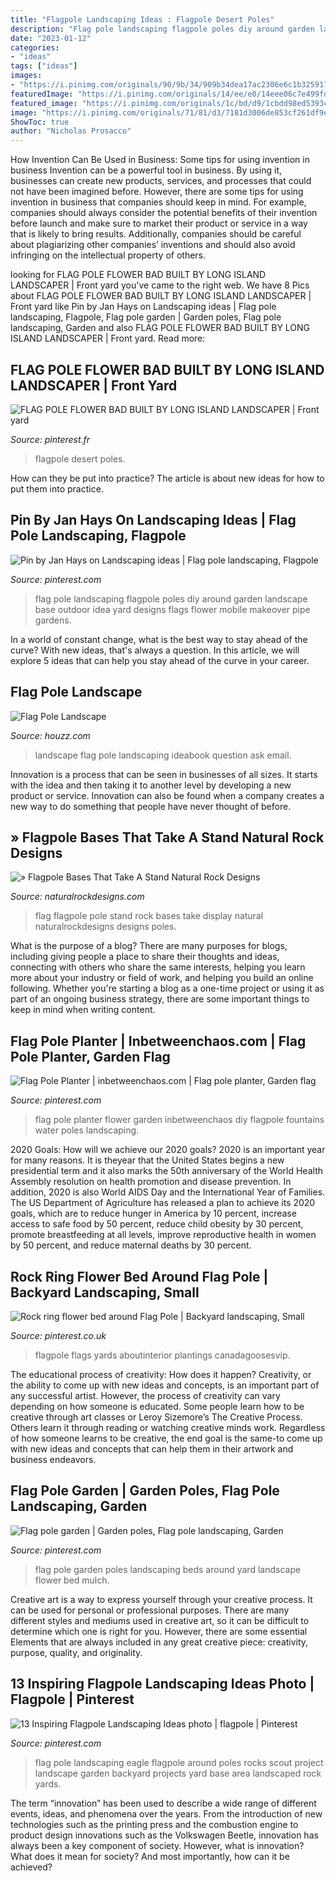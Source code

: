 ```yaml
---
title: "Flagpole Landscaping Ideas : Flagpole Desert Poles"
description: "Flag pole landscaping flagpole poles diy around garden landscape base outdoor idea yard designs flags flower mobile makeover pipe gardens"
date: "2023-01-12"
categories:
- "ideas"
tags: ["ideas"]
images:
- "https://i.pinimg.com/originals/90/9b/34/909b34dea17ac2306e6c1b32591794ad.jpg"
featuredImage: "https://i.pinimg.com/originals/14/ee/e0/14eee06c7e499fdb429286ca2d78e2ee.jpg"
featured_image: "https://i.pinimg.com/originals/1c/bd/d9/1cbdd98ed5393cad7bad89c5343bcb80.jpg"
image: "https://i.pinimg.com/originals/71/81/d3/7181d3006de853cf261df9e5b42dbcbb.jpg"
ShowToc: true
author: "Nicholas Prosacco"
---
```



How Invention Can Be Used in Business: Some tips for using invention in business
Invention can be a powerful tool in business. By using it, businesses can create new products, services, and processes that could not have been imagined before. However, there are some tips for using invention in business that companies should keep in mind. For example, companies should always consider the potential benefits of their invention before launch and make sure to market their product or service in a way that is likely to bring results. Additionally, companies should be careful about plagiarizing other companies’ inventions and should also avoid infringing on the intellectual property of others.

	

		
looking for FLAG POLE FLOWER BAD BUILT BY LONG ISLAND LANDSCAPER | Front yard you've came to the right web. We have 8 Pics about FLAG POLE FLOWER BAD BUILT BY LONG ISLAND LANDSCAPER | Front yard like Pin by Jan Hays on Landscaping ideas | Flag pole landscaping, Flagpole, Flag pole garden | Garden poles, Flag pole landscaping, Garden and also FLAG POLE FLOWER BAD BUILT BY LONG ISLAND LANDSCAPER | Front yard. Read more:
		
    
## FLAG POLE FLOWER BAD BUILT BY LONG ISLAND LANDSCAPER | Front Yard

<img loading=lazy src="https://i.pinimg.com/originals/14/ee/e0/14eee06c7e499fdb429286ca2d78e2ee.jpg" onerror="this.onerror=null;this.src='https://tse1.mm.bing.net/th?id=OIP.uuXjKtMSvVTvjpRygJMXHwAAAA&amp;pid=15.1';" alt="FLAG POLE FLOWER BAD BUILT BY LONG ISLAND LANDSCAPER | Front yard">

_Source: pinterest.fr_

>flagpole desert poles. 

	

How can they be put into practice?
The article is about new ideas for how to put them into practice.

    
## Pin By Jan Hays On Landscaping Ideas | Flag Pole Landscaping, Flagpole

<img loading=lazy src="https://i.pinimg.com/originals/1c/bd/d9/1cbdd98ed5393cad7bad89c5343bcb80.jpg" onerror="this.onerror=null;this.src='https://tse3.mm.bing.net/th?id=OIP.FffIXYydqK1CnrjA9cYcpgHaMR&amp;pid=15.1';" alt="Pin by Jan Hays on Landscaping ideas | Flag pole landscaping, Flagpole">

_Source: pinterest.com_

>flag pole landscaping flagpole poles diy around garden landscape base outdoor idea yard designs flags flower mobile makeover pipe gardens. 

	

In a world of constant change, what is the best way to stay ahead of the curve? With new ideas, that's always a question. In this article, we will explore 5 ideas that can help you stay ahead of the curve in your career.

    
## Flag Pole Landscape

<img loading=lazy src="https://st.hzcdn.com/simgs/f701fc2a082cc79e_4-4987/home-design.jpg" onerror="this.onerror=null;this.src='https://tse3.mm.bing.net/th?id=OIP.JPaZ6fPCpW6Z3R8qHOEJWwHaJ4&amp;pid=15.1';" alt="Flag Pole Landscape">

_Source: houzz.com_

>landscape flag pole landscaping ideabook question ask email. 

	

Innovation is a process that can be seen in businesses of all sizes. It starts with the idea and then taking it to another level by developing a new product or service. Innovation can also be found when a company creates a new way to do something that people have never thought of before.

    
## » Flagpole Bases That Take A Stand Natural Rock Designs

<img loading=lazy src="https://www.naturalrockdesigns.com/wp-content/uploads/Flagpole_Bases_Take_Stand_25.jpg" onerror="this.onerror=null;this.src='https://tse2.mm.bing.net/th?id=OIP.mlRU72VtNOaMh0NZWGmKmgHaET&amp;pid=15.1';" alt="» Flagpole Bases That Take A Stand Natural Rock Designs">

_Source: naturalrockdesigns.com_

>flag flagpole pole stand rock bases take display natural naturalrockdesigns designs poles. 

	

What is the purpose of a blog?
There are many purposes for blogs, including giving people a place to share their thoughts and ideas, connecting with others who share the same interests, helping you learn more about your industry or field of work, and helping you build an online following. Whether you're starting a blog as a one-time project or using it as part of an ongoing business strategy, there are some important things to keep in mind when writing content.

    
## Flag Pole Planter | Inbetweenchaos.com | Flag Pole Planter, Garden Flag

<img loading=lazy src="https://i.pinimg.com/originals/90/9b/34/909b34dea17ac2306e6c1b32591794ad.jpg" onerror="this.onerror=null;this.src='https://tse3.mm.bing.net/th?id=OIP.q50XnELwyGFIw01CvPm6dQHaLJ&amp;pid=15.1';" alt="Flag Pole Planter | inbetweenchaos.com | Flag pole planter, Garden flag">

_Source: pinterest.com_

>flag pole planter flower garden inbetweenchaos diy flagpole fountains water poles landscaping. 

	

2020 Goals: How will we achieve our 2020 goals?
2020 is an important year for many reasons. It is theyear that the United States begins a new presidential term and it also marks the 50th anniversary of the World Health Assembly resolution on health promotion and disease prevention. In addition, 2020 is also World AIDS Day and the International Year of Families. 
The US Department of Agriculture has released a plan to achieve its 2020 goals, which are to reduce hunger in America by 10 percent, increase access to safe food by 50 percent, reduce child obesity by 30 percent, promote breastfeeding at all levels, improve reproductive health in women by 50 percent, and reduce maternal deaths by 30 percent.

    
## Rock Ring Flower Bed Around Flag Pole | Backyard Landscaping, Small

<img loading=lazy src="https://i.pinimg.com/originals/71/81/d3/7181d3006de853cf261df9e5b42dbcbb.jpg" onerror="this.onerror=null;this.src='https://tse1.mm.bing.net/th?id=OIP.lf1ox_0IblbygxkPL747fwHaJ4&amp;pid=15.1';" alt="Rock ring flower bed around Flag Pole | Backyard landscaping, Small">

_Source: pinterest.co.uk_

>flagpole flags yards aboutinterior plantings canadagoosesvip. 

	

The educational process of creativity: How does it happen?
Creativity, or the ability to come up with new ideas and concepts, is an important part of any successful artist. However, the process of creativity can vary depending on how someone is educated. Some people learn how to be creative through art classes or Leroy Sizemore’s The Creative Process. Others learn it through reading or watching creative minds work. Regardless of how someone learns to be creative, the end goal is the same-to come up with new ideas and concepts that can help them in their artwork and business endeavors.

    
## Flag Pole Garden | Garden Poles, Flag Pole Landscaping, Garden

<img loading=lazy src="https://i.pinimg.com/originals/1c/71/7b/1c717be405157d2fb2475a9f5d5b996b.jpg" onerror="this.onerror=null;this.src='https://tse4.mm.bing.net/th?id=OIP.kAbC0VyHAnANar9GnTIUQQHaFj&amp;pid=15.1';" alt="Flag pole garden | Garden poles, Flag pole landscaping, Garden">

_Source: pinterest.com_

>flag pole garden poles landscaping beds around yard landscape flower bed mulch. 

	

Creative art is a way to express yourself through your creative process. It can be used for personal or professional purposes. There are many different styles and mediums used in creative art, so it can be difficult to determine which one is right for you. However, there are some essential Elements that are always included in any great creative piece: creativity, purpose, quality, and originality.

    
## 13 Inspiring Flagpole Landscaping Ideas Photo | Flagpole | Pinterest

<img loading=lazy src="https://s-media-cache-ak0.pinimg.com/736x/5c/e3/06/5ce3060d0555208b1558e5830936de93--flag-poles-backyard-ideas.jpg" onerror="this.onerror=null;this.src='https://tse3.mm.bing.net/th?id=OIP.SPejOjKPx_Ed_K3okwIsSAHaFj&amp;pid=15.1';" alt="13 Inspiring Flagpole Landscaping Ideas photo | flagpole | Pinterest">

_Source: pinterest.com_

>flag pole landscaping eagle flagpole around poles rocks scout project landscape garden backyard projects yard base area landscaped rock yards. 

	

The term “innovation” has been used to describe a wide range of different events, ideas, and phenomena over the years. From the introduction of new technologies such as the printing press and the combustion engine to product design innovations such as the Volkswagen Beetle, innovation has always been a key component of society. However, what is innovation? What does it mean for society? And most importantly, how can it be achieved?

